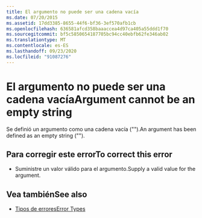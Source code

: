 ```yaml
---
title: El argumento no puede ser una cadena vacía
ms.date: 07/20/2015
ms.assetid: 17dd3385-8655-44f6-bf36-3ef570afb1cb
ms.openlocfilehash: 636581afcd358baaaccea4d97ca405a55ddd1f70
ms.sourcegitcommit: bf5c5850654187705bc94cc40ebfb62fe346ab02
ms.translationtype: MT
ms.contentlocale: es-ES
ms.lasthandoff: 09/23/2020
ms.locfileid: "91087276"
---
```

# <a name="argument-cannot-be-an-empty-string"></a><span data-ttu-id="e4072-102">El argumento no puede ser una cadena vacía</span><span class="sxs-lookup"><span data-stu-id="e4072-102">Argument cannot be an empty string</span></span>

<span data-ttu-id="e4072-103">Se definió un argumento como una cadena vacía ("").</span><span class="sxs-lookup"><span data-stu-id="e4072-103">An argument has been defined as an empty string ("").</span></span>  
  
## <a name="to-correct-this-error"></a><span data-ttu-id="e4072-104">Para corregir este error</span><span class="sxs-lookup"><span data-stu-id="e4072-104">To correct this error</span></span>  
  
- <span data-ttu-id="e4072-105">Suministre un valor válido para el argumento.</span><span class="sxs-lookup"><span data-stu-id="e4072-105">Supply a valid value for the argument.</span></span>  
  
## <a name="see-also"></a><span data-ttu-id="e4072-106">Vea también</span><span class="sxs-lookup"><span data-stu-id="e4072-106">See also</span></span>

- [<span data-ttu-id="e4072-107">Tipos de errores</span><span class="sxs-lookup"><span data-stu-id="e4072-107">Error Types</span></span>](../programming-guide/language-features/error-types.md)
